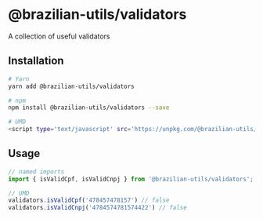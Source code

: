 # @brazilian-utils/validators

A collection of useful validators

## Installation

```sh
# Yarn
yarn add @brazilian-utils/validators

# npm
npm install @brazilian-utils/validators --save

# UMD
<script type='text/javascript' src='https://unpkg.com/@brazilian-utils/validators/dist/index.umd.js'></script>
```

## Usage

```js
// named imports
import { isValidCpf, isValidCnpj } from '@brazilian-utils/validators';

// UMD
validators.isValidCpf('478457478157') // false
validators.isValidCnpj('4784574781574422') // false
```
